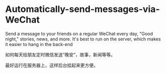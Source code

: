 # Automatically-send-messages-via-WeChat
Send a message to your friends on a regular WeChat every day, "Good night," stories, news, and more. It's best to run on the server, which makes it easier to hang in the back-end

如何每天给朋友定时微信发送”晚安“，故事，新闻等等。

最好运行在服务器上，这样后台挂起来更方便。
